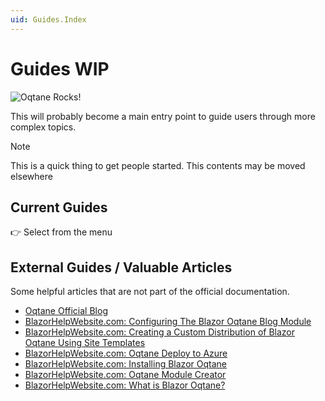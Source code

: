 ```yaml
---
uid: Guides.Index
---
```


# Guides WIP

![Oqtane Rocks!](../assets/logo.png)

This will probably become a main entry point to guide users through more complex topics.

> [!NOTE]
> This is a quick thing to get people started.
> This contents may be moved elsewhere

## Current Guides

👉 Select from the menu

## External Guides / Valuable Articles

Some helpful articles that are not part of the official documentation.

* [Oqtane Official Blog](https://www.oqtane.org/Blog)
* [BlazorHelpWebsite.com: Configuring The Blazor Oqtane Blog Module](https://blazorhelpwebsite.com/ViewBlogPost/15)
* [BlazorHelpWebsite.com: Creating a Custom Distribution of Blazor Oqtane Using Site Templates](https://blazorhelpwebsite.com/ViewBlogPost/41)
* [BlazorHelpWebsite.com: Oqtane Deploy to Azure](https://blazorhelpwebsite.com/ViewBlogPost/40)
* [BlazorHelpWebsite.com: Installing Blazor Oqtane](https://blazorhelpwebsite.com/ViewBlogPost/1)
* [BlazorHelpWebsite.com: Oqtane Module Creator](https://blazorhelpwebsite.com/ViewBlogPost/4)
* [BlazorHelpWebsite.com: What is Blazor Oqtane?](https://blazorhelpwebsite.com/ViewBlogPost/16)
